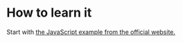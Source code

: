 # How to learn it 

Start with [the JavaScript example from the official website.](https://docs.libp2p.io/tutorials/getting-started/javascript/)
